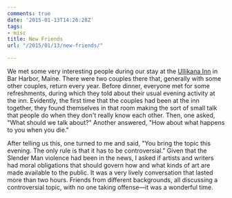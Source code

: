 ```yaml
---
comments: true
date: '2015-01-13T14:26:28Z'
tags:
- misc
title: New Friends
url: "/2015/01/13/new-friends/"

---
```

We met some very interesting people during our stay at the [Ullikana Inn](http://www.ullikana.com) in Bar Harbor, Maine. There were two couples there that, generally with some other couples, return every year. Before dinner, everyone met for some refreshments, during which they told about their usual evening activity at the inn. Evidently, the first time that the couples had been at the inn together, they found themselves in that room making the sort of small talk that people do when they don't really know each other. Then, one asked, "What should we talk about?" Another answered, "How about what happens to you when you die."

After telling us this, one turned to me and said, "You bring the topic this evening. The only rule is that it has to be controversial." Given that the Slender Man violence had been in the news, I asked if artists and writers had moral obligations that should govern how and what kinds of art are made available to the public. It was a very lively conversation that lasted more than two hours. Friends from different backgrounds, all discussing a controversial topic, with no one taking offense&mdash;it was a wonderful time.
